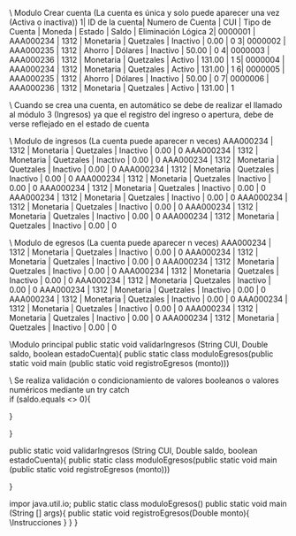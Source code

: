 
\\ Modulo Crear cuenta (La cuenta es única y solo puede aparecer una vez (Activa o inactiva))
1| ID de la cuenta| Numero de Cuenta | CUI  | Tipo de Cuenta | Moneda    | Estado   | Saldo  | Eliminación Lógica
2| 0000001	  | AAA000234	     | 1312 | Monetaria	     | Quetzales | Inactivo |  0.00  | 0
3| 0000002	  | AAA000235	     | 1312 | Ahorro	     | Dólares   | Inactivo | 50.00  | 0
4| 0000003	  | AAA000236	     | 1312 | Monetaria	     | Quetzales | Activo   | 131.00 | 1
5| 0000004	  | AAA000234	     | 1312 | Monetaria	     | Quetzales | Activo   | 131.00 | 1
6| 0000005	  | AAA000235	     | 1312 | Ahorro	     | Dólares   | Inactivo | 50.00  | 0
7| 0000006	  | AAA000236	     | 1312 | Monetaria	     | Quetzales | Activo   | 131.00 | 1

\\ Cuando se crea una cuenta, en automático se debe de realizar el llamado al módulo 3 (Ingresos) ya que el registro del ingreso o apertura, debe de verse reflejado en el estado de cuenta

\\ Modulo de ingresos (La cuenta puede aparecer n veces)
AAA000234	     | 1312 | Monetaria	     | Quetzales | Inactivo |  0.00  | 0
AAA000234	     | 1312 | Monetaria	     | Quetzales | Inactivo |  0.00  | 0
AAA000234	     | 1312 | Monetaria	     | Quetzales | Inactivo |  0.00  | 0
AAA000234	     | 1312 | Monetaria	     | Quetzales | Inactivo |  0.00  | 0
AAA000234	     | 1312 | Monetaria	     | Quetzales | Inactivo |  0.00  | 0
AAA000234	     | 1312 | Monetaria	     | Quetzales | Inactivo |  0.00  | 0
AAA000234	     | 1312 | Monetaria	     | Quetzales | Inactivo |  0.00  | 0
AAA000234	     | 1312 | Monetaria	     | Quetzales | Inactivo |  0.00  | 0
AAA000234	     | 1312 | Monetaria	     | Quetzales | Inactivo |  0.00  | 0
AAA000234	     | 1312 | Monetaria	     | Quetzales | Inactivo |  0.00  | 0

\\ Modulo de egresos (La cuenta puede aparecer n veces)
AAA000234	     | 1312 | Monetaria	     | Quetzales | Inactivo |  0.00  | 0
AAA000234	     | 1312 | Monetaria	     | Quetzales | Inactivo |  0.00  | 0
AAA000234	     | 1312 | Monetaria	     | Quetzales | Inactivo |  0.00  | 0
AAA000234	     | 1312 | Monetaria	     | Quetzales | Inactivo |  0.00  | 0
AAA000234	     | 1312 | Monetaria	     | Quetzales | Inactivo |  0.00  | 0
AAA000234	     | 1312 | Monetaria	     | Quetzales | Inactivo |  0.00  | 0
AAA000234	     | 1312 | Monetaria	     | Quetzales | Inactivo |  0.00  | 0
AAA000234	     | 1312 | Monetaria	     | Quetzales | Inactivo |  0.00  | 0
AAA000234	     | 1312 | Monetaria	     | Quetzales | Inactivo |  0.00  | 0
AAA000234	     | 1312 | Monetaria	     | Quetzales | Inactivo |  0.00  | 0

\\Modulo principal
public static void validarIngresos (String CUI, Double saldo, boolean estadoCuenta){
	public static class moduloEgresos(public static void main (public static void registroEgresos (monto)))

\\ Se realiza validación o condicionamiento de valores booleanos o valores numéricos mediante un try catch	
if (saldo.equals <> 0){
   
}

}



public static void validarIngresos (String CUI, Double saldo, boolean estadoCuenta){
	public static class moduloEgresos(public static void main (public static void registroEgresos (monto)))
	


}

impor java.util.io;
public static class moduloEgresos()
public static void main (String [] args){
public static void registroEgresos(Double monto){
	\\Instrucciones
}
}
}
